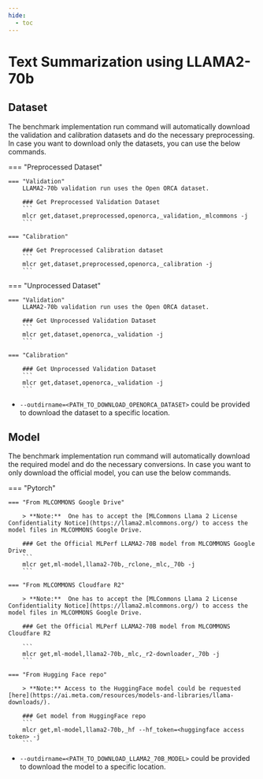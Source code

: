 ```yaml
---
hide:
  - toc
---
```


# Text Summarization using LLAMA2-70b

## Dataset

The benchmark implementation run command will automatically download the validation and calibration datasets and do the necessary preprocessing. In case you want to download only the datasets, you can use the below commands.

=== "Preprocessed Dataset"

    === "Validation"
        LLAMA2-70b validation run uses the Open ORCA dataset.
    
        ### Get Preprocessed Validation Dataset
        ```
        mlcr get,dataset,preprocessed,openorca,_validation,_mlcommons -j
        ```

    === "Calibration"

        ### Get Preprocessed Calibration dataset
        ```
        mlcr get,dataset,preprocessed,openorca,_calibration -j
        ```

=== "Unprocessed Dataset"

    === "Validation"
        LLAMA2-70b validation run uses the Open ORCA dataset.

        ### Get Unprocessed Validation Dataset
        ```
        mlcr get,dataset,openorca,_validation -j
        ```

    === "Calibration"

        ### Get Unprocessed Validation Dataset
        ```
        mlcr get,dataset,openorca,_validation -j
        ```

- `--outdirname=<PATH_TO_DOWNLOAD_OPENORCA_DATASET>` could be provided to download the dataset to a specific location.

## Model
The benchmark implementation run command will automatically download the required model and do the necessary conversions. In case you want to only download the official model, you can use the below commands.

=== "Pytorch"

    === "From MLCOMMONS Google Drive"

        > **Note:**  One has to accept the [MLCommons Llama 2 License Confidentiality Notice](https://llama2.mlcommons.org/) to access the model files in MLCOMMONS Google Drive. 

        ### Get the Official MLPerf LLAMA2-70B model from MLCOMMONS Google Drive
        ```
        mlcr get,ml-model,llama2-70b,_rclone,_mlc,_70b -j
        ```

    === "From MLCOMMONS Cloudfare R2"

        > **Note:**  One has to accept the [MLCommons Llama 2 License Confidentiality Notice](https://llama2.mlcommons.org/) to access the model files in MLCOMMONS Google Drive. 

        ### Get the Official MLPerf LLAMA2-70B model from MLCOMMONS Cloudfare R2

        ```
        mlcr get,ml-model,llama2-70b,_mlc,_r2-downloader,_70b -j
        ```

    === "From Hugging Face repo"

        > **Note:** Access to the HuggingFace model could be requested [here](https://ai.meta.com/resources/models-and-libraries/llama-downloads/).

        ### Get model from HuggingFace repo
        ```
        mlcr get,ml-model,llama2-70b,_hf --hf_token=<huggingface access token> -j
        ```

- `--outdirname=<PATH_TO_DOWNLOAD_LLAMA2_70B_MODEL>` could be provided to download the model to a specific location.